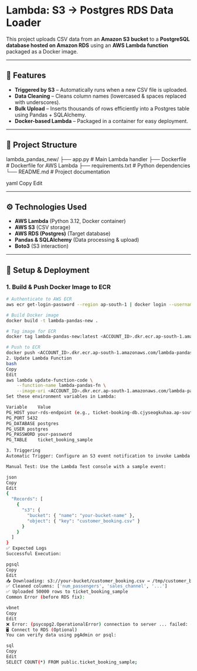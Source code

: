 # Lambda: S3 → Postgres RDS Data Loader

This project uploads CSV data from an **Amazon S3 bucket** to a **PostgreSQL database hosted on Amazon RDS** using an **AWS Lambda function** packaged as a Docker image.

---

## 🚀 Features
- **Triggered by S3** – Automatically runs when a new CSV file is uploaded.
- **Data Cleaning** – Cleans column names (lowercased & spaces replaced with underscores).
- **Bulk Upload** – Inserts thousands of rows efficiently into a Postgres table using Pandas + SQLAlchemy.
- **Docker-based Lambda** – Packaged in a container for easy deployment.

---

## 📂 Project Structure
lambda_pandas_new/
├── app.py # Main Lambda handler
├── Dockerfile # Dockerfile for AWS Lambda
├── requirements.txt # Python dependencies
└── README.md # Project documentation

yaml
Copy
Edit

---

## ⚙️ Technologies Used
- **AWS Lambda** (Python 3.12, Docker container)
- **AWS S3** (CSV storage)
- **AWS RDS (Postgres)** (Target database)
- **Pandas & SQLAlchemy** (Data processing & upload)
- **Boto3** (S3 interaction)

---

## 🔧 Setup & Deployment

### **1. Build & Push Docker Image to ECR**
```bash
# Authenticate to AWS ECR
aws ecr get-login-password --region ap-south-1 | docker login --username AWS --password-stdin <ACCOUNT_ID>.dkr.ecr.ap-south-1.amazonaws.com

# Build Docker image
docker build -t lambda-pandas-new .

# Tag image for ECR
docker tag lambda-pandas-new:latest <ACCOUNT_ID>.dkr.ecr.ap-south-1.amazonaws.com/lambda-pandas-new:latest

# Push to ECR
docker push <ACCOUNT_ID>.dkr.ecr.ap-south-1.amazonaws.com/lambda-pandas-new:latest
2. Update Lambda Function
bash
Copy
Edit
aws lambda update-function-code \
    --function-name lambda-pandas-fn \
    --image-uri <ACCOUNT_ID>.dkr.ecr.ap-south-1.amazonaws.com/lambda-pandas-new:latest
Set these environment variables in Lambda:

Variable	Value
PG_HOST	your-rds-endpoint (e.g., ticket-booking-db.cjyseogkuhaa.ap-south-1.rds.amazonaws.com)
PG_PORT	5432
PG_DATABASE	postgres
PG_USER	postgres
PG_PASSWORD	your-password
PG_TABLE	ticket_booking_sample

3. Triggering
Automatic Trigger: Configure an S3 event notification to invoke Lambda on CSV upload.

Manual Test: Use the Lambda Test console with a sample event:

json
Copy
Edit
{
  "Records": [
    {
      "s3": {
        "bucket": { "name": "your-bucket-name" },
        "object": { "key": "customer_booking.csv" }
      }
    }
  ]
}
✅ Expected Logs
Successful Execution:

pgsql
Copy
Edit
📥 Downloading: s3://your-bucket/customer_booking.csv → /tmp/customer_booking.csv
✅ Cleaned columns: ['num_passengers', 'sales_channel', '...']
✅ Uploaded 50000 rows to ticket_booking_sample
Common Error (before RDS fix):

vbnet
Copy
Edit
❌ Error: (psycopg2.OperationalError) connection to server ... failed: Connection timed out
🖥️ Connect to RDS (Optional)
You can verify data using pgAdmin or psql:

sql
Copy
Edit
SELECT COUNT(*) FROM public.ticket_booking_sample;
